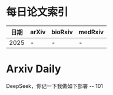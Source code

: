 # 每日论文索引

| 日期 | arXiv | bioRxiv | medRxiv |
|------|-------|---------|---------|
| 2025 | - | - | - |






































































































































































































































































































































































































# Arxiv Daily


DeepSeek，你记一下我做如下部署 -- 101
